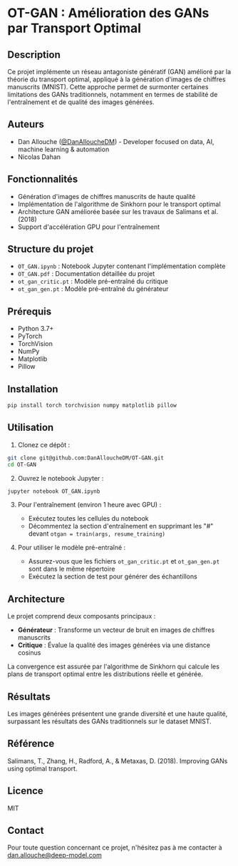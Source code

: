 # OT-GAN : Amélioration des GANs par Transport Optimal

## Description
Ce projet implémente un réseau antagoniste génératif (GAN) amélioré par la théorie du transport optimal, appliqué à la génération d'images de chiffres manuscrits (MNIST). Cette approche permet de surmonter certaines limitations des GANs traditionnels, notamment en termes de stabilité de l'entraînement et de qualité des images générées.

## Auteurs
- Dan Allouche ([@DanAlloucheDM](https://github.com/DanAlloucheDM)) - Developer focused on data, AI, machine learning & automation
- Nicolas Dahan

## Fonctionnalités
- Génération d'images de chiffres manuscrits de haute qualité
- Implémentation de l'algorithme de Sinkhorn pour le transport optimal
- Architecture GAN améliorée basée sur les travaux de Salimans et al. (2018)
- Support d'accélération GPU pour l'entraînement

## Structure du projet
- `OT_GAN.ipynb` : Notebook Jupyter contenant l'implémentation complète
- `OT_GAN.pdf` : Documentation détaillée du projet
- `ot_gan_critic.pt` : Modèle pré-entraîné du critique
- `ot_gan_gen.pt` : Modèle pré-entraîné du générateur

## Prérequis
- Python 3.7+
- PyTorch
- TorchVision
- NumPy
- Matplotlib
- Pillow

## Installation
```bash
pip install torch torchvision numpy matplotlib pillow
```

## Utilisation
1. Clonez ce dépôt :
```bash
git clone git@github.com:DanAlloucheDM/OT-GAN.git
cd OT-GAN
```

2. Ouvrez le notebook Jupyter :
```bash
jupyter notebook OT_GAN.ipynb
```

3. Pour l'entraînement (environ 1 heure avec GPU) :
   - Exécutez toutes les cellules du notebook
   - Décommentez la section d'entraînement en supprimant les "#" devant `otgan = train(args, resume_training)`

4. Pour utiliser le modèle pré-entraîné :
   - Assurez-vous que les fichiers `ot_gan_critic.pt` et `ot_gan_gen.pt` sont dans le même répertoire
   - Exécutez la section de test pour générer des échantillons

## Architecture
Le projet comprend deux composants principaux :
- **Générateur** : Transforme un vecteur de bruit en images de chiffres manuscrits
- **Critique** : Évalue la qualité des images générées via une distance cosinus

La convergence est assurée par l'algorithme de Sinkhorn qui calcule les plans de transport optimal entre les distributions réelle et générée.

## Résultats
Les images générées présentent une grande diversité et une haute qualité, surpassant les résultats des GANs traditionnels sur le dataset MNIST.

## Référence
Salimans, T., Zhang, H., Radford, A., & Metaxas, D. (2018). Improving GANs using optimal transport.

## Licence
MIT

## Contact
Pour toute question concernant ce projet, n'hésitez pas à me contacter à [dan.allouche@deep-model.com](mailto:dan.allouche@deep-model.com) 